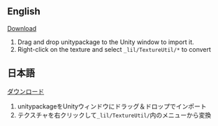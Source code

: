 ## English
[Download](https://github.com/lilxyzw/lilTextureUtil/releases)

1. Drag and drop unitypackage to the Unity window to import it.
2. Right-click on the texture and select `_lil/TextureUtil/*` to convert

## 日本語
[ダウンロード](https://github.com/lilxyzw/lilTextureUtil/releases)

1. unitypackageをUnityウィンドウにドラッグ＆ドロップでインポート
2. テクスチャを右クリックして`_lil/TextureUtil/`内のメニューから変換